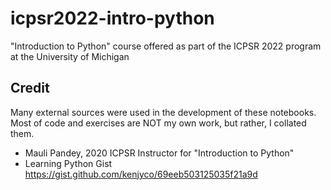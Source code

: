 # icpsr2022-intro-python

"Introduction to Python" course offered as part of the ICPSR 2022 program at the University of Michigan

## Credit

Many external sources were used in the development of these notebooks. Most of code and exercises are NOT my own work, but rather, I collated them.

- Mauli Pandey, 2020 ICPSR Instructor for "Introduction to Python"
- Learning Python Gist <https://gist.github.com/kenjyco/69eeb503125035f21a9d>
